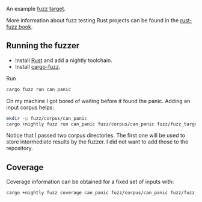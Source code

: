 An example [fuzz target](./fuzz/fuzz_targets/can_panic.rs).

More information about fuzz testing Rust projects can be found in the [rust-fuzz book](https://rust-fuzz.github.io/book/introduction.html).

## Running the fuzzer

- Install [Rust](https://rustup.rs/) and add a nightly toolchain.
- Install [cargo-fuzz](https://github.com/rust-fuzz/cargo-fuzz).

Run

```sh
cargo fuzz run can_panic
```

On my machine I got bored of waiting before it found the panic. Adding an input corpus helps:

```sh
mkdir -p fuzz/corpus/can_panic
cargo +nightly fuzz run can_panic fuzz/corpus/can_panic fuzz/fuzz_targets/can_panic/inputs
```

Notice that I passed two corpus directories. The first one will be used to store intermediate results by the fuzzer. I did not want to add those to the repository.

## Coverage

Coverage information can be obtained for a fixed set of inputs with:

```sh
cargo +nightly fuzz coverage can_panic fuzz/corpus/can_panic fuzz/fuzz_targets/can_panic/inputs
```
